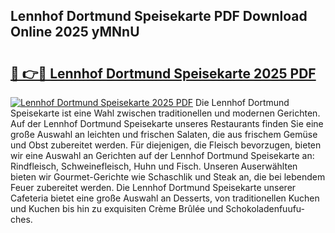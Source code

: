 ## Lennhof Dortmund Speisekarte PDF Download Online 2025 yMNnU

# <h2><a href="http://gccoz1.nevu.top/?p=Lennhof+Dortmund+Speisekarte">🔗 👉🔴 Lennhof Dortmund Speisekarte 2025 PDF</a></h2>

[![Lennhof Dortmund Speisekarte 2025 PDF](https://i.imgur.com/dBaPXMq.png)](http://gccoz1.nevu.top/?p=Lennhof+Dortmund+Speisekarte)
Die Lennhof Dortmund Speisekarte ist eine Wahl zwischen traditionellen und modernen Gerichten. Auf der Lennhof Dortmund Speisekarte unseres Restaurants finden Sie eine große Auswahl an leichten und frischen Salaten, die aus frischem Gemüse und Obst zubereitet werden. Für diejenigen, die Fleisch bevorzugen, bieten wir eine Auswahl an Gerichten auf der Lennhof Dortmund Speisekarte an: Rindfleisch, Schweinefleisch, Huhn und Fisch. Unseren Auserwählten bieten wir Gourmet-Gerichte wie Schaschlik und Steak an, die bei lebendem Feuer zubereitet werden. Die Lennhof Dortmund Speisekarte unserer Cafeteria bietet eine große Auswahl an Desserts, von traditionellen Kuchen und Kuchen bis hin zu exquisiten Crème Brûlée und Schokoladenfuufu-ches.
